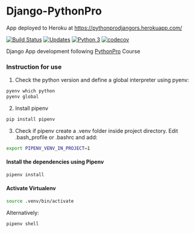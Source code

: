 # Django-PythonPro

App deployed to Heroku at https://pythonprodjangors.herokuapp.com/ 

[![Build Status](https://travis-ci.org/robertoshimizu/django-pythonpro.svg?branch=master)](https://travis-ci.org/robertoshimizu/django-pythonpro)
[![Updates](https://pyup.io/repos/github/robertoshimizu/django-pythonpro/shield.svg)](https://pyup.io/repos/github/robertoshimizu/django-pythonpro/)
[![Python 3](https://pyup.io/repos/github/robertoshimizu/django-pythonpro/python-3-shield.svg)](https://pyup.io/repos/github/robertoshimizu/django-pythonpro/)
[![codecov](https://codecov.io/gh/robertoshimizu/django-pythonpro/branch/master/graph/badge.svg)](https://codecov.io/gh/robertoshimizu/django-pythonpro)

Django App development following [PythonPro](https://www.python.pro.br/) Course

### Instruction for use

1. Check the python version and define a global interpreter using pyenv:
```bash
pyenv which python
pyenv global
```
2. Install pipenv
```bash
pip install pipenv
```
3. Check if pipenv create a .venv folder inside project directory. Edit .bash_profile or .bashrc and add:
```bash
export PIPENV_VENV_IN_PROJECT=1
```

#### Install the dependencies using Pipenv

```bash
pipenv install
```
#### Activate Virtualenv

```bash
source .venv/bin/activate
```
Alternatively:
```bash
pipenv shell
```